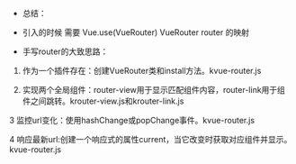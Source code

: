 * 总结：

* 引入的时候 需要 Vue.use(VueRouter) VueRouter router 的映射
* 手写router的大致思路：

1. 作为一个插件存在：创建VueRouter类和install方法。kvue-router.js

2. 实现两个全局组件：router-view用于显示匹配组件内容，router-link用于组件之间跳转。krouter-view.js和krouter-link.js

3 监控url变化：使用hashChange或popChange事件。kvue-router.js

4 响应最新url:创建一个响应式的属性current，当它改变时获取对应组件并显示。kvue-router.js